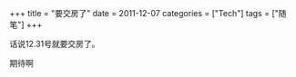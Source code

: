 +++
title = "要交房了"
date = 2011-12-07
categories = ["Tech"]
tags = ["随笔"]
+++

话说12.31号就要交房了。

期待啊


